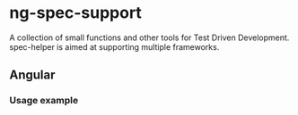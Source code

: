 # ng-spec-support
A collection of small functions and other tools for Test Driven Development. spec-helper is aimed at supporting multiple frameworks.

## Angular

### Usage example


